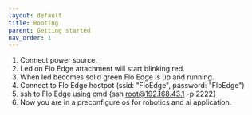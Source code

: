 ```yaml
---
layout: default
title: Booting
parent: Getting started
nav_order: 1
---
```


1. Connect power source.
2. Led on Flo Edge attachment will start blinking red.
3. When led becomes solid green Flo Edge is up and running.
4. Connect to Flo Edge hostpot (ssid: "FloEdge", password: "FloEdge")
5. ssh to Flo Edge using cmd {ssh root@192.168.43.1 -p 2222}
6. Now you are in a preconfigure os for robotics and ai application.
